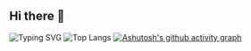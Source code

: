 ## Hi there 👋

<!--
**GuQiuhan/GuQiuhan** is a ✨ _special_ ✨ repository because its `README.md` (this file) appears on your GitHub profile.

Here are some ideas to get you started:

- 🔭 I’m currently working on ...
- 🌱 I’m currently learning ...
- 👯 I’m looking to collaborate on ...
- 🤔 I’m looking for help with ...
- 💬 Ask me about ...
- 📫 How to reach me: ...
- 😄 Pronouns: ...
- ⚡ Fun fact: ...
-->

![Typing SVG](https://readme-typing-svg.demolab.com/?lines=Welcome.+Hope+you+have+fun+here+:\))
![Top Langs](https://github-readme-stats.vercel.app/api/top-langs/?username=GuQiuhan)
[![Ashutosh's github activity graph](https://github-readme-activity-graph.vercel.app/graph?username=GuQiuhan&theme=github-light)](https://github.com/ashutosh00710/github-readme-activity-graph)
